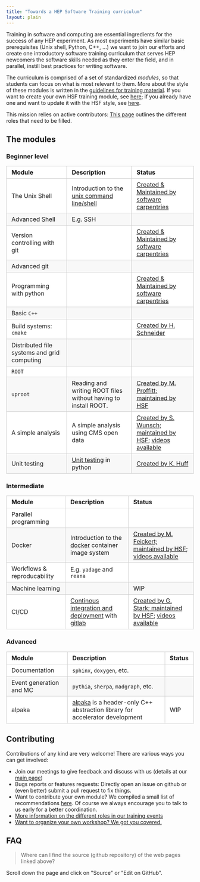 ```yaml
---
title: "Towards a HEP Software Training curriculum"
layout: plain
---
```


<style type="text/css">
  table {
    padding: 0; 
    width: 100%;
  }
  table tr {
    border: 1px solid #cccccc;
    background-color: white;
    margin: 0;
    padding: 0; 
  }
  table tr:nth-child(2n) {
    background-color: #f8f8f8; 
  }
  table tr th {
    font-weight: bold;
    border: 1px solid #cccccc;
    text-align: left;
    margin: 0;
    padding: 6px 13px; 
  }
  table tr td {
    border: 1px solid #cccccc;
    text-align: left;
    margin: 0;
    padding: 6px 13px; 
  }
  table tr th :first-child, table tr td :first-child {
    margin-top: 0; 
  }
  table tr th :last-child, table tr td :last-child {
    margin-bottom: 0; 
  }
</style>

Training in software and computing are essential ingredients for the success of any HEP experiment. As most experiments have similar basic prerequisites (Unix shell, Python, C++, …) we want to join our efforts and create one introductory software training curriculum that serves HEP newcomers the software skills needed as they enter the field, and in parallel, instill best practices for writing software.

The curriculum is comprised of a set of standardized *modules*, so that students can focus on what is most relevant to them. More about the style of these modules is written in the [guidelines for training material](/training/module-guidelines.html). If you want to create your own HSF training module, see [here](/training/howto-new-module.html); if you already have one and want to update it with the HSF style, see [here](/training/howto-update-module-style.html).

This mission relies on active contributors: [This page](/training/educators.html) outlines the different roles that need to be filled.

## The modules

### Beginner level

| Module  | Description  | Status |
| -------- | -------- |-------- |
| The Unix Shell | Introduction to the [unix command line/shell](https://en.wikipedia.org/wiki/Unix_shell) | [Created & Maintained by software carpentries](http://swcarpentry.github.io/shell-novice)|
| Advanced Shell | E.g. SSH | |
| Version controlling with git | | [Created & Maintained by software carpentries](http://swcarpentry.github.io/git-novice) |
| Advanced git  | | |
| Programming with python | | [Created & Maintained by software carpentries ](http://swcarpentry.github.io/python-novice-inflammation) |
| Basic ``C++`` | | |
| Build systems:  ``cmake`` | | [Created by H. Schneider](https://henryiii.github.io/cmake_workshop/) |
| Distributed file systems and grid computing || |
| ``ROOT`` | | |
| ``uproot`` | Reading and writing ROOT files without having to install ROOT. | [Created by M. Proffitt; maintained by HSF](https://hsf-training.github.io/hsf-training-uproot-webpage/) |
| A simple analysis | A simple analysis using CMS open data| [Created by S. Wunsch; maintained by HSF](https://hsf-training.github.io/hsf-training-cms-analysis-webpage/); [videos available](https://www.youtube.com/watch?v=gplMywJAFDI&list=PLKZ9c4ONm-Vk0wnDKaaovoEkOk3PVdL0V) |
| Unit testing                                | [Unit testing](https://en.wikipedia.org/wiki/Unit_testing) in python | [Created by K. Huff](http://carpentries-incubator.github.io/python-testing/) |

### Intermediate

| Module  | Description  | Status |
| -------- | -------- |-------- |
| Parallel programming |  | |
| Docker | Introduction to the [docker](https://www.docker.com/) container image system | [Created by M. Feickert; maintained by HSF](https://hsf-training.github.io/hsf-training-docker/index.html); [videos available](https://www.youtube.com/watch?v=Qr42pEtio-Q&list=PLKZ9c4ONm-VnqD5oN2_8tXO0Yb1H_s0sj) |
| Workflows & reproducability | E.g. ``yadage`` and ``reana`` | |
| Machine learning | | WIP |
| CI/CD | [Continous integration and deployment](https://docs.gitlab.com/ee/ci/) with [gitlab](https://about.gitlab.com/) | [Created by G. Stark; maintained by HSF](https://hsf-training.github.io/hsf-training-cicd/); [videos available](https://www.youtube.com/watch?v=C9auGFgIHns&list=PLKZ9c4ONm-VmmTObyNWpz4hB3Hgx8ZWSb) |

### Advanced


| Module  | Description  | Status |
| -------- | -------- |-------- |
| Documentation | ``sphinx``, ``doxygen``, etc. | |
| Event generation and MC | ``pythia``, ``sherpa``, ``madgraph``, etc. | |
| alpaka | [alpaka](https://alpaka.readthedocs.io/en/latest/index.html) is a header-only C++ abstraction library for accelerator development | WIP |

## Contributing

Contributions of any kind are very welcome! There are various ways you can get involved:

* Join our meetings to give feedback and discuss with us (details at our [main page](/workinggroups/training.html))
* Bugs reports or features requests: Directly open an issue on github or (even better) submit a pull request to fix things.
* Want to contribute your own module? We compiled a small list of recommendations [here](/training/module-guidelines.html). Of course we always encourage you to talk to us early for a better coordination.
* [More information on the different roles in our training events](/training/educators.html)
* [Want to organize your own workshop? We got you covered.](/training/howto-event.html)

## FAQ

>  Where can I find the source (github repository) of the web pages linked above? 

Scroll down the page and click on "Source" or "Edit on GitHub".
